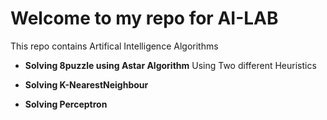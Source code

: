# Welcome to my repo for AI-LAB
  This repo contains Artifical Intelligence Algorithms
  

- __Solving 8puzzle using Astar Algorithm__
  Using Two different Heuristics 

- __Solving K-NearestNeighbour__
  

- __Solving Perceptron__



